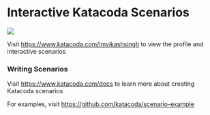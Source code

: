 # Interactive Katacoda Scenarios

[![](http://shields.katacoda.com/katacoda/imvikashsingh/count.svg)](https://www.katacoda.com/imvikashsingh "Get your profile on Katacoda.com")

Visit https://www.katacoda.com/imvikashsingh to view the profile and interactive scenarios

### Writing Scenarios
Visit https://www.katacoda.com/docs to learn more about creating Katacoda scenarios

For examples, visit https://github.com/katacoda/scenario-example
